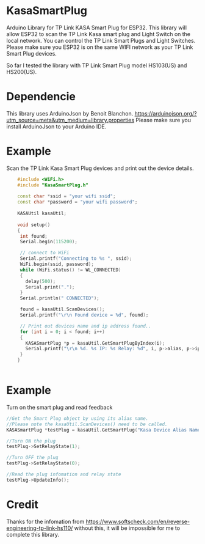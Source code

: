 # KasaSmartPlug
 Arduino Library for TP Link KASA Smart Plug for ESP32. 
 This library will allow ESP32 to scan the TP Link Kasa smart plug and Light Switch on the local network.
 You can control the TP Link Smart Plugs and Light Switches. Please make sure you ESP32 is on the same
 WIFI network as your TP Link Smart Plug devices.
 
 So far I tested the library with TP Link Smart Plug model HS103(US) and HS200(US).
 
 # Dependencie
 This library uses ArduinoJson by Benoit Blanchon. 
 https://arduinojson.org/?utm_source=meta&utm_medium=library.properties
 Please make sure you install ArduinoJson to your Arduino IDE.
 
 
 # Example
 Scan the TP Link Kasa Smart Plug devices and print out the device details.
 ~~~c++
     #include <WiFi.h>
     #include "KasaSmartPlug.h"
     
     const char *ssid = "your wifi ssid";
     const char *password = "your wifi password";
     
     KASAUtil kasaUtil;
     
     void setup()
     {
      int found;
      Serial.begin(115200);

      // connect to WiFi
      Serial.printf("Connecting to %s ", ssid);
      WiFi.begin(ssid, password);
      while (WiFi.status() != WL_CONNECTED)
      {
        delay(500);
        Serial.print(".");
      }
      Serial.println(" CONNECTED");

      found = kasaUtil.ScanDevices();
      Serial.printf("\r\n Found device = %d", found);

      // Print out devices name and ip address found..
      for (int i = 0; i < found; i++)
      {
        KASASmartPlug *p = kasaUtil.GetSmartPlugByIndex(i);
        Serial.printf("\r\n %d. %s IP: %s Relay: %d", i, p->alias, p->ip_address, p->state);  
      } 
     }
     
 ~~~
 
 # Example
 Turn on the smart plug and read feedback
 
 ~~~c++
 //Get the Smart Plug object by using its alias name. 
 //Please note the kasaUtil.ScanDevices() need to be called.
 KASASmartPlug *testPlug = kasaUtil.GetSmartPlug("Kasa Device Alias Name");
 
 //Turn ON the plug
 testPlug->SetRelayState(1);
 
 //Turn OFF the plug
 testPlug->SetRelayState(0);
 
 //Read the plug infomation and relay state
 testPlug->UpdateInfo();
 ~~~
 
 # Credit
 Thanks for the infomation from https://www.softscheck.com/en/reverse-engineering-tp-link-hs110/
 without this, it will be impossible for me to complete this library.
